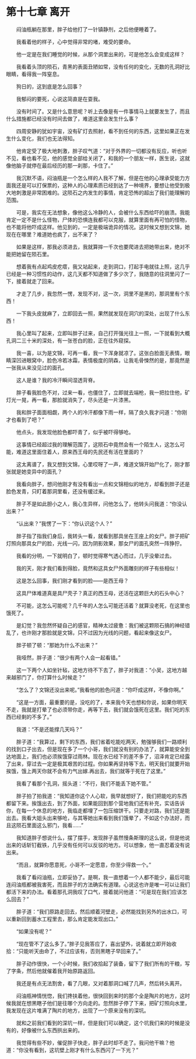 # 第十七章 离开


　　闷油瓶躺在那里，胖子给他打了一针镇静剂，之后他便睡着了。

　　我看着他的样子，心中觉得非常的堵，难受的要命。

　　他一定是在我们睡觉的时候，从那个洞里出来的，可是他怎么会变成这样？

　　我看着头顶的陨石，青黑的表面丑陋如常，没有任何的变化，无数的孔洞好比眼睛，看得我一阵窒息。

　　狗日的，这到底是怎么回事？

　　我郁闷的要死，心说这简直是在耍我。

　　没有时间了。又是什么意思呢？听上去像是有一件事情马上就要发生了，而且什么措施都已经没有时间去做了，难道这里会发生什么事？

　　四周安静的犹如宇宙，没有矿灯去照射，看不到任何的东西，这里如果正在发生什么变化，我们也无法得知。

　　他肯定受了极大地刺激，胖子叹气道：“对于外界的一切都没有反应，听也听不见，看也看不见，他的感觉全部给关闭了，和我的一个朋友一样，医生说，这就像他脑子就停在最后经历的那一刹那，卡住了。”

　　我沉默不语，闷油瓶是一个怎么样的人我不了解，但是在他的心理承受能力方面我还是可以打保票的，这种人的心理素质已经到达了一种境界，要想让他受到极大地刺激是非常困难的。这陨石之内发生的事情，肯定恐怖的超出了我们能理解的范围。

　　可是，我实在无法想象，像他这么冷静的人，会被什么东西给吓的崩溃。我能肯定一定不是什么怪物，尸体的恐惧连我都可以克服，就算里面有再可怕的怪物，也不能将他吓成这样。他见到的，一定是极端诡异的情况。这时候又想到文锦，她现在在哪里？难道她也疯了，出不来了？

　　如果是这样，那我必须进去，我就算摔一千次也要爬进去把她带出来，绝对不能把她留在陨石里。

　　想着我有点起鸡皮疙瘩，我又站起来，走到洞口，打起手电就往上照，这几乎已经是一种习惯性的动作，这几天都不知道做了多少次了，我随意的往洞里闪了一下，接着就走了回来。

　　才走了几步，我忽然一愣，发现不对，这一次，洞里不是黑的，那洞里有个东西！

　　一下我头皮就麻了，立即回去一照，果然就发现在洞穴的深处，出现了什么东西！

　　我心里叫了起来，立即叫胖子过来，自己打开强光往上一照，一下就看到大概孔洞二三十米的深处，有一张苍白的脸，正在往外窥探。

　　我一喜，以为是文锦，可再一看，我一下浑身就凉了。这张白脸面无表情，眼睛深凹进眼窝中，脸色冷若冰霜，表情极度的阴森，让我毛骨悚然的是，那竟然是一张我从来没见过的面孔。

　　这人是谁？我的冷汗瞬间湿透背脊。

　　胖子看我脸色不对，过来一看，也僵住了，立即就去端枪，我一把拉住他，矿灯光一晃，再一看，那脸就消失了，尽头还是一片漆黑。

　　我和胖子面面相觑，两个人的冷汗都像下雨一样，隔了良久我才问道：“你刚才也看到了吧？”

　　他点头，我发现他脸色都吓青了，似乎被吓得够呛。

　　这事情已经超过我的理解范围了，这陨石中竟然会有一个陌生人，这怎么可能，难道这里面住着人，原来西王母的先民还有活在里面的？

　　这太离谱了，我又想到文锦，心里哎呀了一声，难道文锦开始尸化了，刚才那张就是她变异中的面孔？

　　我看向胖子，想问他刚才有没有看出一点和文锦相似的地方，却看到胖子还是脸色发青，只盯着那洞里看，还没有缓过来。

　　胖子不是如此胆小之人，我心生异样，问他怎么了，他转头问我道：“你没认出来？”

　　“认出来？”我愣了一下：“你认识这个人？”

　　胖子指了指我们身后，我转头一看，就看到那具坐在王座上的女尸。胖子把矿灯照向那具女尸的脸，光线一闪，因为阴影效果，那女尸的面孔突然一阵狰狞。

　　我看的分明，一下就明白了，顿时觉得寒气透心而过，几乎没晕过去。

　　我的天，刚才我们看到得脸，竟然和这具女尸外面雕刻的样子有些相似！

　　这是怎么回事，我们刚才看到的脸——是西王母？

　　这具尸体难道真是具尸壳子？真正的西王母，还活在这颗巨大的石头中心？

　　不可能，这怎么可能呢？几千年的人怎么可能还活着？就算没老死，在这里也饿死了。

　　是幻觉？我忽然怀疑自己的感官，精神太过疲惫：我们被这颗陨石搞的神经错乱了，也许刚才那脸就是文锦，只不过因为光线的问题，看起来像这女尸。

　　胖子顿了顿：“那她为什么不出来？”

　　我哑然，胖子道：“很少有两个人会一起看错。”

　　这一下两个人如坐针毡，这地方待不下去了，胖子对我道：“小吴，这地方越来越邪门了，你打算什么时候走？”

　　“怎么了？文锦还没出来呢。”我看他的脸色问道：“你吓成这样，不像你啊。”

　　“这是一方面，最重要的是，没吃的了，本来我今天也想和你说，如果你明天不走，我就是打晕了也必须带你走，再等下去，我们就会饿死在这里。我们吃的东西已经剩的不多了。”

　　我道：“不是还能撑几天吗？”

　　胖子道：“我算过，剩下的东西，我们省着吃能吃两天，勉强够我们一路顺利的找到口子出去，但是现在多了一个小哥，我们就没有别的办法了，就算能安全到达地面上，我们也必须挨饿穿过雨林。现在水已经下的差不多了，沼泽肯定已经露了出来，穿过去一定是极其艰苦的过程。你如果再坚持等下去，明天我们就要开始挨饿，饿上两天你就不会有力气出嫁.再出去，我们就等于死在了这里。”

　　我看了看那个孔洞，摇头道：“不行，我们不能丢下她不管。”

　　胖子拍了拍我道：“我知道你这个人心软，我早就想好了，我们把能吃的东西都留下来。挨饿出去，到了外面，如果能回到那个营地我们还有补充，实话告诉你，在每一个休息的地方，我临走都埋了一包压缩饼干。只要走对路，我们还是能出去。我看大姐头出来够呛，与其等她出来看到我们饿晕了，不如这个办法好，而且这陨石里面这么邪门，我看……”

　　我知道胖子想说什么，摆了摆手，发现胖子虽然慢条斯理的这么说，但是他说出来的话斩钉截铁，几乎没有任何可以反驳的地方。可以想象，他一直忍着没有说出来。

　　“而且，就算你愿意死，小哥不一定愿意，你至少得救一个。”

　　我看了看闷油瓶，立即妥协了。是啊，我一直想着一个人都不能少，最后可能连闷油瓶都被我害死，而且胖子的方法确实有道理。心说这也许是唯一可以让我们都活下来的办法。看着那孔洞我叹了口气，接着就问他道：“可是现在我们应该怎么回去？”

　　胖子道：“我们原路走回去，然后顺着河壁走，必然能找到另外的出水口，可以重新回到蓄水工程里去，那么肯定能发现出口。”

　　“如果没有呢？”

　　“现在管不了这么多了。”胖子见我答应了，喜出望外，说着就立即开始收拾：“只能听天由命了，不过应该有，否则黑瞎子早回来了。”

　　胖子动作很快，一个小时候，我们收拾起了装备，留下了我们所有的干粮，写了字条，然后他就催着我开始原路返回。

　　我还是有点无法割舍，看了几眼，又对着那洞口喊了几声，然后转头离开。

　　闷油瓶神情恍惚，我们搀扶着他，很快回到来时的那个全是陶片的地方，这时候我就在想黑瞎子他们是往哪个方向走的。忽然胖子停了下来，把矿灯照向水里，我发现在这片堆满了陶片的地方，出现了一个原来没有的深坑。

　　就和之前我们看到的深坑一样，但是我们可以确定，这个坑我们来的时候是没有的，好像被什么东西拱出来的。

　　我觉得有些不妙，催促胖子快走，胖子此时却不走了。我问他干嘛？他道：“你没有看到，这坑壁上刚才有什么东西闪了一下光？”

